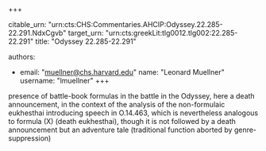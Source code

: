 +++


citable_urn: "urn:cts:CHS:Commentaries.AHCIP:Odyssey.22.285-22.291.NdxCgvb"
target_urn: "urn:cts:greekLit:tlg0012.tlg002:22.285-22.291"
title: "Odyssey 22.285-22.291"

authors:
- email: "muellner@chs.harvard.edu"
  name: "Leonard Muellner"
  username: "lmuellner"
+++

<p>presence of battle-book formulas in the battle in the Odyssey, here a death announcement, in the context of the analysis of the non-formulaic eukhesthai introducing speech in O.14.463, which is nevertheless analogous to formula (X) (death eukhesthai), though it is not followed by a death announcement but an adventure tale (traditional function aborted by genre-suppression)</p>